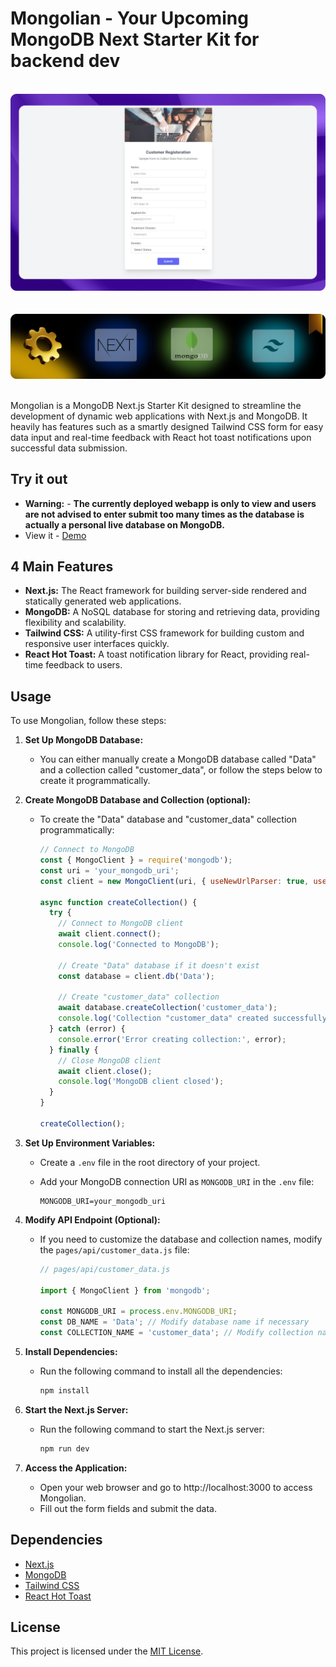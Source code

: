 # Mongolian - Your Upcoming MongoDB Next Starter Kit for backend dev

<div align="center">
  <br>
      <img src="https://github.com/RJohnPaul/Mongolian/blob/d58198e928ad96fd7817354b31377107e12346ab/2560x1600%20(4).png" alt="Project Banner">
  </br>
</div>
</br>
<div align="center">
  <br>
      <img src="https://github.com/RJohnPaul/Mongolian/blob/c36be99ee2869e8df2e0b8ba29ffc74f6475209b/Frame%2038.png" alt="Project Banner">
  </br>
</div>
</br>

Mongolian is a MongoDB Next.js Starter Kit designed to streamline the development of dynamic web applications with Next.js and MongoDB. It heavily has features such as a smartly designed Tailwind CSS form for easy data input and real-time feedback with React hot toast notifications upon successful data submission.

## Try it out
- **Warning:** - **The currently deployed webapp is only to view and users are not advised to enter submit too many times as the database is actually a personal live database on MongoDB.**
- View it - [Demo](https://mongolian.vercel.app/)

## 4 Main Features

- **Next.js:** The React framework for building server-side rendered and statically generated web applications.
- **MongoDB:** A NoSQL database for storing and retrieving data, providing flexibility and scalability.
- **Tailwind CSS:** A utility-first CSS framework for building custom and responsive user interfaces quickly.
- **React Hot Toast:** A toast notification library for React, providing real-time feedback to users.

## Usage

To use Mongolian, follow these steps:

1. **Set Up MongoDB Database:**
   - You can either manually create a MongoDB database called "Data" and a collection called "customer_data", or follow the steps below to create it programmatically.

2. **Create MongoDB Database and Collection (optional):**
   - To create the "Data" database and "customer_data" collection programmatically:
     
     ```javascript
     // Connect to MongoDB
     const { MongoClient } = require('mongodb');
     const uri = 'your_mongodb_uri';
     const client = new MongoClient(uri, { useNewUrlParser: true, useUnifiedTopology: true });

     async function createCollection() {
       try {
         // Connect to MongoDB client
         await client.connect();
         console.log('Connected to MongoDB');

         // Create "Data" database if it doesn't exist
         const database = client.db('Data');

         // Create "customer_data" collection
         await database.createCollection('customer_data');
         console.log('Collection "customer_data" created successfully');
       } catch (error) {
         console.error('Error creating collection:', error);
       } finally {
         // Close MongoDB client
         await client.close();
         console.log('MongoDB client closed');
       }
     }

     createCollection();
     ```

3. **Set Up Environment Variables:**
   - Create a `.env` file in the root directory of your project.
   - Add your MongoDB connection URI as `MONGODB_URI` in the `.env` file:
     
     ```
     MONGODB_URI=your_mongodb_uri
     ```

4. **Modify API Endpoint (Optional):**
   - If you need to customize the database and collection names, modify the `pages/api/customer_data.js` file:
     
     ```javascript
     // pages/api/customer_data.js

     import { MongoClient } from 'mongodb';

     const MONGODB_URI = process.env.MONGODB_URI;
     const DB_NAME = 'Data'; // Modify database name if necessary
     const COLLECTION_NAME = 'customer_data'; // Modify collection name if necessary
     ```

5. **Install Dependencies:**
   - Run the following command to install all the dependencies:
     
     ```bash
     npm install
     ```
     
6. **Start the Next.js Server:**
   - Run the following command to start the Next.js server:
     
     ```bash
     npm run dev
     ```

7. **Access the Application:**
   - Open your web browser and go to http://localhost:3000 to access Mongolian.
   - Fill out the form fields and submit the data.

## Dependencies

- [Next.js](https://nextjs.org/)
- [MongoDB](https://www.mongodb.com/)
- [Tailwind CSS](https://tailwindcss.com/)
- [React Hot Toast](https://react-hot-toast.com/)

## License

This project is licensed under the [MIT License](LICENSE).
